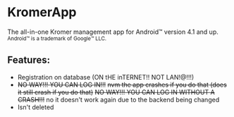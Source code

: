 # KromerApp
The all-in-one Kromer management app for Android:tm: version 4.1 and up. <sup>Android:tm: is a trademark of Google:tm: LLC.</sup>
## Features:
- Registration on database (ON tHE inTERNET!! NOT LAN!@!!!)
- ~~NO WAY!!! YOU CAN LOG IN!!!~~ ~~nvm the app crashes if you do that (does it still crash if you do that)~~ ~~NO WAY!!! YOU CAN LOG IN WITHOUT A CRASH!!!~~ no it doesn't work again due to the backend being changed
- Isn't deleted
